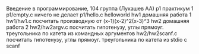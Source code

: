 Введение в программирование, 104 группа (Лукашев АА)
p1	практикум 1
  p1/empty.c		ничего не делает
  p1/hello.c		helloworld
hw1	домашняя работа 1
  hw1/hw1.c		посчитать производную от (x-1)(x-2)^2(x-3)^3
hw2	домашняя работа 2
  hw2/hw2argv.c		посчитать гипотенузу, углы прямоуг. треугольника
  			по катета из командных аргументов
  hw2/hw2scanf.c	посчитать гипотенузу, углы прямоуг. треугольника
  			по катета из stdio с scanf
